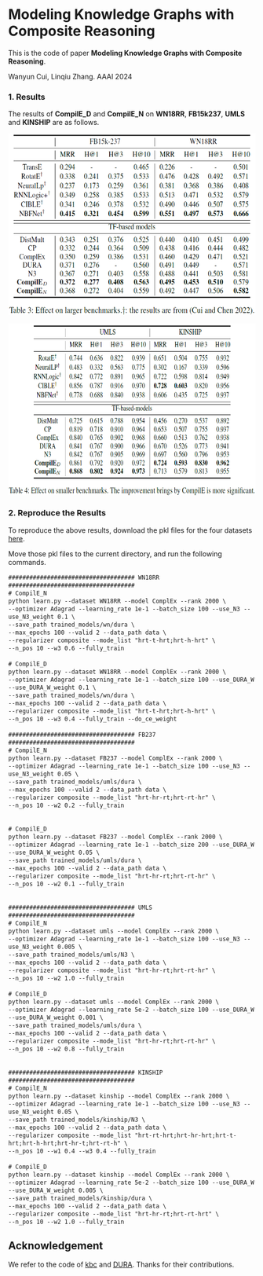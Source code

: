 # Modeling Knowledge Graphs with Composite Reasoning

This is the code of paper 
**Modeling Knowledge Graphs with Composite Reasoning**. 

Wanyun Cui, Linqiu Zhang. AAAI 2024

### 1. Results
The results of **CompilE_D** and **CompilE_N** on **WN18RR**, **FB15k237**, **UMLS** and **KINSHIP** are as follows.

<p align="center">
  <img src="./table3.png" style="width:600px;height:370px;">
</p>

<p align="center">
  <img src="./table4.png" style="width:700px;height:350px;">
</p>

### 2. Reproduce the Results 
To reproduce the above results, download the pkl files for the four datasets [here](https://drive.google.com/drive/folders/1V4z9FeunObC0IOvDcRNH5A5_uCWVxHsN).

Move those pkl files to the current directory, and run the following commands.

```shell script
#################################### WN18RR ####################################
# CompilE_N
python learn.py --dataset WN18RR --model ComplEx --rank 2000 \
--optimizer Adagrad --learning_rate 1e-1 --batch_size 100 --use_N3 --use_N3_weight 0.1 \
--save_path trained_models/wn/dura \
--max_epochs 100 --valid 2 --data_path data \
--regularizer composite --mode_list "hrt-t-hrt;hrt-h-hrt" \
--n_pos 10 --w3 0.6 --fully_train

# CompilE_D
python learn.py --dataset WN18RR --model ComplEx --rank 2000 \
--optimizer Adagrad --learning_rate 1e-1 --batch_size 100 --use_DURA_W --use_DURA_W_weight 0.1 \
--save_path trained_models/wn/dura \
--max_epochs 100 --valid 2 --data_path data \
--regularizer composite --mode_list "hrt-t-hrt;hrt-h-hrt" \
--n_pos 10 --w3 0.4 --fully_train --do_ce_weight

#################################### FB237 ####################################
# CompilE_N
python learn.py --dataset FB237 --model ComplEx --rank 2000 \
--optimizer Adagrad --learning_rate 1e-1 --batch_size 100 --use_N3 --use_N3_weight 0.05 \
--save_path trained_models/umls/dura \
--max_epochs 100 --valid 2 --data_path data \
--regularizer composite --mode_list "hrt-hr-rt;hrt-rt-hr" \
--n_pos 10 --w2 0.2 --fully_train


# CompilE_D
python learn.py --dataset FB237 --model ComplEx --rank 2000 \
--optimizer Adagrad --learning_rate 1e-1 --batch_size 200 --use_DURA_W --use_DURA_W_weight 0.05 \
--save_path trained_models/umls/dura \
--max_epochs 100 --valid 2 --data_path data \
--regularizer composite --mode_list "hrt-hr-rt;hrt-rt-hr" \
--n_pos 10 --w2 0.1 --fully_train


#################################### UMLS ####################################
# CompilE_N
python learn.py --dataset umls --model ComplEx --rank 2000 \
--optimizer Adagrad --learning_rate 1e-1 --batch_size 100 --use_N3 --use_N3_weight 0.005 \
--save_path trained_models/umls/N3 \
--max_epochs 100 --valid 2 --data_path data \
--regularizer composite --mode_list "hrt-hr-rt;hrt-rt-hr" \
--n_pos 10 --w2 1.0 --fully_train

# CompilE_D
python learn.py --dataset umls --model ComplEx --rank 2000 \
--optimizer Adagrad --learning_rate 5e-2 --batch_size 100 --use_DURA_W --use_DURA_W_weight 0.001 \
--save_path trained_models/umls/dura \
--max_epochs 100 --valid 2 --data_path data \
--regularizer composite --mode_list "hrt-hr-rt;hrt-rt-hr" \
--n_pos 10 --w2 0.8 --fully_train


#################################### KINSHIP ####################################
# CompilE_N
python learn.py --dataset kinship --model ComplEx --rank 2000 \
--optimizer Adagrad --learning_rate 1e-1 --batch_size 100 --use_N3 --use_N3_weight 0.05 \
--save_path trained_models/kinship/N3 \
--max_epochs 100 --valid 2 --data_path data \
--regularizer composite --mode_list "hrt-rt-hrt;hrt-hr-hrt;hrt-t-hrt;hrt-h-hrt;hrt-hr-t;hrt-rt-h" \
--n_pos 10 --w1 0.4 --w3 0.4 --fully_train

# CompilE_D
python learn.py --dataset kinship --model ComplEx --rank 2000 \
--optimizer Adagrad --learning_rate 5e-2 --batch_size 100 --use_DURA_W --use_DURA_W_weight 0.005 \
--save_path trained_models/kinship/dura \
--max_epochs 100 --valid 2 --data_path data \
--regularizer composite --mode_list "hrt-hr-rt;hrt-rt-hrt" \
--n_pos 10 --w2 1.0 --fully_train
```

## Acknowledgement
We refer to the code of [kbc](https://github.com/facebookresearch/kbc) and [DURA](https://github.com/MIRALab-USTC/KGE-DURA). Thanks for their contributions.
